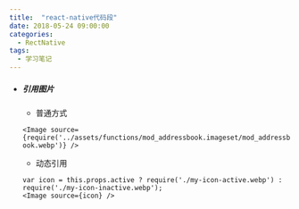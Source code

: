```yaml
---
title:  "react-native代码段"
date: 2018-05-24 09:00:00
categories:
  - RectNative
tags:
  - 学习笔记
---
```


- ##### 引用图片

	-  普通方式

	```<Image source={require('../assets/functions/mod_addressbook.imageset/mod_addressbook.webp')} />```

	- 动态引用

	```
	var icon = this.props.active ? require('./my-icon-active.webp') : require('./my-icon-inactive.webp');
	<Image source={icon} />
	```





